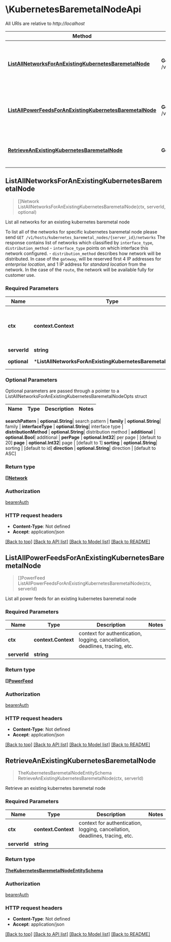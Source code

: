 # \KubernetesBaremetalNodeApi

All URIs are relative to *http://localhost*

Method | HTTP request | Description
------------- | ------------- | -------------
[**ListAllNetworksForAnExistingKubernetesBaremetalNode**](KubernetesBaremetalNodeApi.md#ListAllNetworksForAnExistingKubernetesBaremetalNode) | **Get** /v1/hosts/kubernetes_baremetal_nodes/{server_id}/networks | List all networks for an existing kubernetes baremetal node
[**ListAllPowerFeedsForAnExistingKubernetesBaremetalNode**](KubernetesBaremetalNodeApi.md#ListAllPowerFeedsForAnExistingKubernetesBaremetalNode) | **Get** /v1/hosts/kubernetes_baremetal_nodes/{server_id}/power_feeds | List all power feeds for an existing kubernetes baremetal node
[**RetrieveAnExistingKubernetesBaremetalNode**](KubernetesBaremetalNodeApi.md#RetrieveAnExistingKubernetesBaremetalNode) | **Get** /v1/hosts/kubernetes_baremetal_nodes/{server_id} | Retrieve an existing kubernetes baremetal node



## ListAllNetworksForAnExistingKubernetesBaremetalNode

> []Network ListAllNetworksForAnExistingKubernetesBaremetalNode(ctx, serverId, optional)

List all networks for an existing kubernetes baremetal node

To list all of the networks for specific kubernetes baremetal node please send `GET /v1/hosts/kubernetes_baremetal_nodes/{server_id}/networks`  The response contains list of networks which classified by `interface_type`, `distribution_method`  - `interface_type` points on which interface this network configured. - `distribution_method` describes how network will be distributed.   In case of the `gateway`, will be reserved first 4 IP addresses for *enterprise location*,   and 1 IP address for *standard location* from the network.   In the case of the `route`, the network will be available fully for customer use. 

### Required Parameters


Name | Type | Description  | Notes
------------- | ------------- | ------------- | -------------
**ctx** | **context.Context** | context for authentication, logging, cancellation, deadlines, tracing, etc.
**serverId** | **string**|  | 
 **optional** | ***ListAllNetworksForAnExistingKubernetesBaremetalNodeOpts** | optional parameters | nil if no parameters

### Optional Parameters

Optional parameters are passed through a pointer to a ListAllNetworksForAnExistingKubernetesBaremetalNodeOpts struct


Name | Type | Description  | Notes
------------- | ------------- | ------------- | -------------

 **searchPattern** | **optional.String**|  search pattern | 
 **family** | **optional.String**|  family | 
 **interfaceType** | **optional.String**|  interface type | 
 **distributionMethod** | **optional.String**|  distribution method | 
 **additional** | **optional.Bool**|  additional | 
 **perPage** | **optional.Int32**|  per page | [default to 20]
 **page** | **optional.Int32**|  page | [default to 1]
 **sorting** | **optional.String**|  sorting | [default to id]
 **direction** | **optional.String**|  direction | [default to ASC]

### Return type

[**[]Network**](network.md)

### Authorization

[bearerAuth](../README.md#bearerAuth)

### HTTP request headers

- **Content-Type**: Not defined
- **Accept**: application/json

[[Back to top]](#) [[Back to API list]](../README.md#documentation-for-api-endpoints)
[[Back to Model list]](../README.md#documentation-for-models)
[[Back to README]](../README.md)


## ListAllPowerFeedsForAnExistingKubernetesBaremetalNode

> []PowerFeed ListAllPowerFeedsForAnExistingKubernetesBaremetalNode(ctx, serverId)

List all power feeds for an existing kubernetes baremetal node

### Required Parameters


Name | Type | Description  | Notes
------------- | ------------- | ------------- | -------------
**ctx** | **context.Context** | context for authentication, logging, cancellation, deadlines, tracing, etc.
**serverId** | **string**|  | 

### Return type

[**[]PowerFeed**](Power_feed.md)

### Authorization

[bearerAuth](../README.md#bearerAuth)

### HTTP request headers

- **Content-Type**: Not defined
- **Accept**: application/json

[[Back to top]](#) [[Back to API list]](../README.md#documentation-for-api-endpoints)
[[Back to Model list]](../README.md#documentation-for-models)
[[Back to README]](../README.md)


## RetrieveAnExistingKubernetesBaremetalNode

> TheKubernetesBaremetalNodeEntitySchema RetrieveAnExistingKubernetesBaremetalNode(ctx, serverId)

Retrieve an existing kubernetes baremetal node

### Required Parameters


Name | Type | Description  | Notes
------------- | ------------- | ------------- | -------------
**ctx** | **context.Context** | context for authentication, logging, cancellation, deadlines, tracing, etc.
**serverId** | **string**|  | 

### Return type

[**TheKubernetesBaremetalNodeEntitySchema**](The_Kubernetes_Baremetal_Node_Entity_Schema.md)

### Authorization

[bearerAuth](../README.md#bearerAuth)

### HTTP request headers

- **Content-Type**: Not defined
- **Accept**: application/json

[[Back to top]](#) [[Back to API list]](../README.md#documentation-for-api-endpoints)
[[Back to Model list]](../README.md#documentation-for-models)
[[Back to README]](../README.md)

